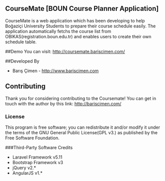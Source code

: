## **CourseMate** [BOUN Course Planner Application]

CourseMate is a web application which has been developing to help Boğaziçi University Students to prepare their course schedule easily. The application automatically fetchs the course list from OBIKAS(registration.boun.edu.tr) and enables users to create their own schedule table.

##Demo
You can visit: http://coursemate.bariscimen.com/

##Developed By

 - Barış Çimen - http://www.bariscimen.com

## Contributing

Thank you for considering contributing to the Coursemate! You can get in touch with the author by this link: http://bariscimen.com/

### License

This program is free software; you can redistribute it and/or modify it under the terms of the GNU General Public License(GPL v3.) as published by the Free Software Foundation.

###Third-Party Software Credits
 - Laravel Framework v5.11
 - Bootstrap Framework v3
 - jQuery v2.*
 - AngularJS v1.*
